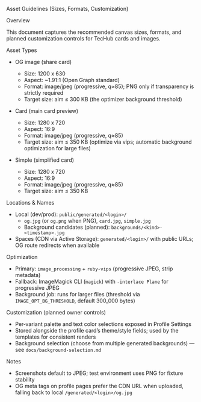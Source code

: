 Asset Guidelines (Sizes, Formats, Customization)

Overview

This document captures the recommended canvas sizes, formats, and planned customization controls for
TecHub cards and images.

Asset Types

- OG image (share card)
  - Size: 1200 x 630
  - Aspect: ~1.91:1 (Open Graph standard)
  - Format: image/jpeg (progressive, q≈85); PNG only if transparency is strictly required
  - Target size: aim ≤ 300 KB (the optimizer background threshold)

- Card (main card preview)
  - Size: 1280 x 720
  - Aspect: 16:9
  - Format: image/jpeg (progressive, q≈85)
  - Target size: aim ≤ 350 KB (optimize via vips; automatic background optimization for large files)

- Simple (simplified card)
  - Size: 1280 x 720
  - Aspect: 16:9
  - Format: image/jpeg (progressive, q≈85)
  - Target size: aim ≤ 350 KB

Locations & Names

- Local (dev/prod): `public/generated/<login>/`
  - `og.jpg` (or `og.png` when PNG), `card.jpg`, `simple.jpg`
  - Background candidates (planned): `backgrounds/<kind>-<timestamp>.jpg`
- Spaces (CDN via Active Storage): `generated/<login>/` with public URLs; OG route redirects when
  available

Optimization

- Primary: `image_processing` + `ruby-vips` (progressive JPEG, strip metadata)
- Fallback: ImageMagick CLI (`magick`) with `-interlace Plane` for progressive JPEG
- Background job: runs for larger files (threshold via `IMAGE_OPT_BG_THRESHOLD`, default 300_000
  bytes)

Customization (planned owner controls)

- Per‑variant palette and text color selections exposed in Profile Settings
- Stored alongside the profile card’s theme/style fields; used by the templates for consistent
  renders
- Background selection (choose from multiple generated backgrounds) — see
  `docs/background-selection.md`

Notes

- Screenshots default to JPEG; test environment uses PNG for fixture stability
- OG meta tags on profile pages prefer the CDN URL when uploaded, falling back to local
  `/generated/<login>/og.jpg`
